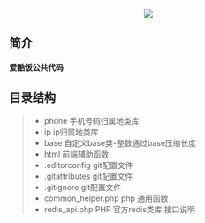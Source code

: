 <p align="center"><img src="https://www.aiju.fun/assets/images/logo.png"></p>
<p align="center">

</p>

## 简介
#### 爱酷饭公共代码
## 目录结构
>- phone                手机号码归属地类库
>- ip                   ip归属地类库
>- base                 自定义base类-整数通过base压缩长度
>- html                 前端辅助函数
>- .editorconfig        git配置文件
>- .gitattributes       git配置文件
>- .gitignore           git配置文件
>- common_helper.php    php 通用函数
>- redis_api.php        PHP 官方redis类库 接口说明



